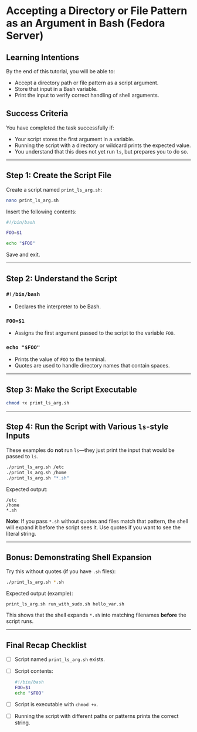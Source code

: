 # Accepting a Directory or File Pattern as an Argument in Bash (Fedora Server)

## Learning Intentions

By the end of this tutorial, you will be able to:

* Accept a directory path or file pattern as a script argument.
* Store that input in a Bash variable.
* Print the input to verify correct handling of shell arguments.

## Success Criteria

You have completed the task successfully if:

* Your script stores the first argument in a variable.
* Running the script with a directory or wildcard prints the expected value.
* You understand that this does not yet run `ls`, but prepares you to do so.

---

## Step 1: Create the Script File

Create a script named `print_ls_arg.sh`:

```bash
nano print_ls_arg.sh
```

Insert the following contents:

```bash
#!/bin/bash

FOO=$1

echo "$FOO"
```

Save and exit.

---

## Step 2: Understand the Script

### `#!/bin/bash`

* Declares the interpreter to be Bash.

### `FOO=$1`

* Assigns the first argument passed to the script to the variable `FOO`.

### `echo "$FOO"`

* Prints the value of `FOO` to the terminal.
* Quotes are used to handle directory names that contain spaces.

---

## Step 3: Make the Script Executable

```bash
chmod +x print_ls_arg.sh
```

---

## Step 4: Run the Script with Various `ls`-style Inputs

These examples do **not** run `ls`—they just print the input that would be passed to `ls`.

```bash
./print_ls_arg.sh /etc
./print_ls_arg.sh /home
./print_ls_arg.sh "*.sh"
```

Expected output:

```
/etc
/home
*.sh
```

**Note**: If you pass `*.sh` without quotes and files match that pattern, the shell will expand it before the script sees it. Use quotes if you want to see the literal string.

---

## Bonus: Demonstrating Shell Expansion

Try this without quotes (if you have `.sh` files):

```bash
./print_ls_arg.sh *.sh
```

Expected output (example):

```
print_ls_arg.sh run_with_sudo.sh hello_var.sh
```

This shows that the shell expands `*.sh` into matching filenames **before** the script runs.

---

## Final Recap Checklist

* [ ] Script named `print_ls_arg.sh` exists.

* [ ] Script contents:

  ```bash
  #!/bin/bash
  FOO=$1
  echo "$FOO"
  ```

* [ ] Script is executable with `chmod +x`.

* [ ] Running the script with different paths or patterns prints the correct string.
